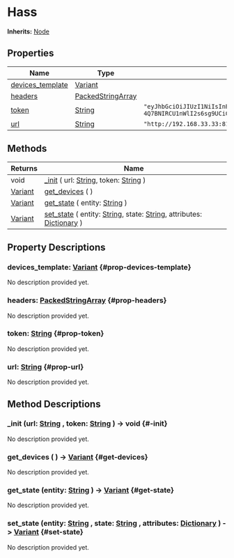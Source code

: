 # Hass
**Inherits:** [Node](https://docs.godotengine.org/de/4.x/classes/class_node.html)
    


## Properties

| Name                                       | Type                                                                                          | Default                                                                                                                                                                                     |
| ------------------------------------------ | --------------------------------------------------------------------------------------------- | ------------------------------------------------------------------------------------------------------------------------------------------------------------------------------------------- |
| [devices_template](#prop-devices-template) | [Variant](https://docs.godotengine.org/de/4.x/classes/class_variant.html)                     |                                                                                                                                                                                             |
| [headers](#prop-headers)                   | [PackedStringArray](https://docs.godotengine.org/de/4.x/classes/class_packedstringarray.html) |                                                                                                                                                                                             |
| [token](#prop-token)                       | [String](https://docs.godotengine.org/de/4.x/classes/class_string.html)                       | `"eyJhbGciOiJIUzI1NiIsInR5cCI6IkpXVCJ9.eyJpc3MiOiIzZjQ0ZGM2N2Y3YzY0MDc1OGZlMWI2ZjJlNmIxZjRkNSIsImlhdCI6MTY5ODAxMDcyOCwiZXhwIjoyMDEzMzcwNzI4fQ.K6ydLUC-4Q7BNIRCU1nWlI2s6sg9UCiOu-Lpedw2zJc"` |
| [url](#prop-url)                           | [String](https://docs.godotengine.org/de/4.x/classes/class_string.html)                       | `"http://192.168.33.33:8123"`                                                                                                                                                               |

## Methods

| Returns                                                                   | Name                                                                                                                                                                                                                                                                                     |
| ------------------------------------------------------------------------- | ---------------------------------------------------------------------------------------------------------------------------------------------------------------------------------------------------------------------------------------------------------------------------------------- |
| void                                                                      | [_init](#-init) ( url: [String](https://docs.godotengine.org/de/4.x/classes/class_string.html), token: [String](https://docs.godotengine.org/de/4.x/classes/class_string.html) )                                                                                                         |
| [Variant](https://docs.godotengine.org/de/4.x/classes/class_variant.html) | [get_devices](#get-devices) (  )                                                                                                                                                                                                                                                         |
| [Variant](https://docs.godotengine.org/de/4.x/classes/class_variant.html) | [get_state](#get-state) ( entity: [String](https://docs.godotengine.org/de/4.x/classes/class_string.html) )                                                                                                                                                                              |
| [Variant](https://docs.godotengine.org/de/4.x/classes/class_variant.html) | [set_state](#set-state) ( entity: [String](https://docs.godotengine.org/de/4.x/classes/class_string.html), state: [String](https://docs.godotengine.org/de/4.x/classes/class_string.html), attributes: [Dictionary](https://docs.godotengine.org/de/4.x/classes/class_dictionary.html) ) |







## Property Descriptions

### devices_template: [Variant](https://docs.godotengine.org/de/4.x/classes/class_variant.html) {#prop-devices-template}

No description provided yet.

### headers: [PackedStringArray](https://docs.godotengine.org/de/4.x/classes/class_packedstringarray.html) {#prop-headers}

No description provided yet.

### token: [String](https://docs.godotengine.org/de/4.x/classes/class_string.html) {#prop-token}

No description provided yet.

### url: [String](https://docs.godotengine.org/de/4.x/classes/class_string.html) {#prop-url}

No description provided yet.

## Method Descriptions

###  _init (url: [String](https://docs.godotengine.org/de/4.x/classes/class_string.html) , token: [String](https://docs.godotengine.org/de/4.x/classes/class_string.html)  ) -> void {#-init}

No description provided yet.

###  get_devices ( ) -> [Variant](https://docs.godotengine.org/de/4.x/classes/class_variant.html) {#get-devices}

No description provided yet.

###  get_state (entity: [String](https://docs.godotengine.org/de/4.x/classes/class_string.html)  ) -> [Variant](https://docs.godotengine.org/de/4.x/classes/class_variant.html) {#get-state}

No description provided yet.

###  set_state (entity: [String](https://docs.godotengine.org/de/4.x/classes/class_string.html) , state: [String](https://docs.godotengine.org/de/4.x/classes/class_string.html) , attributes: [Dictionary](https://docs.godotengine.org/de/4.x/classes/class_dictionary.html)  ) -> [Variant](https://docs.godotengine.org/de/4.x/classes/class_variant.html) {#set-state}

No description provided yet.
